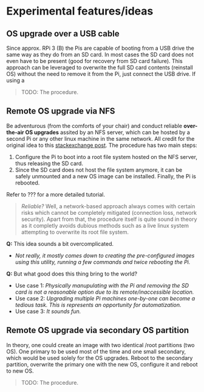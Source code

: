 
# Experimental features/ideas

## OS upgrade over a USB cable

Since approx. RPi 3 (B) the Pis are capable of booting from a USB drive the same
way as they do from an SD card. In most cases the SD card does not even have
to be present (good for recovery from SD card failure). This approach can be leveraged to overwrite the full SD card contents (reinstall OS) without the
need to remove it from the Pi, just connect the USB drive. If using a

> TODO: The procedure.

## Remote OS upgrade via NFS

Be adventurous (from the comforts of your chair) and
conduct reliable **over-the-air OS upgrades** assited by an NFS server, which
can be hosted by a second Pi or any other linux machine in the same network.
All credit for the original idea to this
[stackexchange post](https://raspberrypi.stackexchange.com/questions/628/).
The procedure has two main steps:
1. Configure the Pi to boot into a root file system hosted on the NFS server,
  thus releasing the SD card.
2. Since the SD card does not host the file system anymore, it can be safely
  unmounted and a new OS image can be installed. Finally, the Pi is rebooted.

Refer to ??? for a more detailed tutorial.

> *Reliable?* Well, a network-based approach always comes with certain
> risks which cannot be completely mitigated (connection loss, network security).
> Apart from that, the procedure itself is quite sound in theory as it
> completly avoids dubious methods such as a live linux system attempting to
> overwrite its root file system.

**Q:** This idea sounds a bit overcomplicated.
- *Not really, it mostly comes down to creating the pre-configured images
  using this utility, running a few commands and twice rebooting the Pi.*

**Q:** But what good does this thing bring to the world?
- Use case 1: *Physically manupulating with the Pi and removing the SD card
  is not a reasonable option due to its remote/inaccessible location.*
- Use case 2: *Upgrading multiple Pi machines one-by-one can become a tedious
  task. This is represents an opportunity for automatization.*
- Use case 3: *It sounds fun.*

## Remote OS upgrade via secondary OS partition
In theory, one could create an image with two identical /root partitions (two
OS). One primary to be used most of the time and one small secondary, which
would be used solely for the OS upgrades. Reboot to the secondary partition, overwrite the primary one with the new OS, configure it and reboot to new OS.

> TODO: The procedure.
